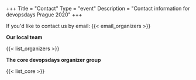 +++
Title = "Contact"
Type = "event"
Description = "Contact information for devopsdays Prague 2020"
+++

If you'd like to contact us by email: {{< email_organizers >}}

**Our local team**

{{< list_organizers >}}

**The core devopsdays organizer group**

{{< list_core >}}
